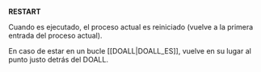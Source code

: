 **RESTART**

Cuando es ejecutado, el proceso actual es reiniciado (vuelve a la primera entrada del proceso actual).

En caso de estar en un bucle [[DOALL|DOALL_ES]], vuelve en su lugar al punto justo detrás del DOALL.